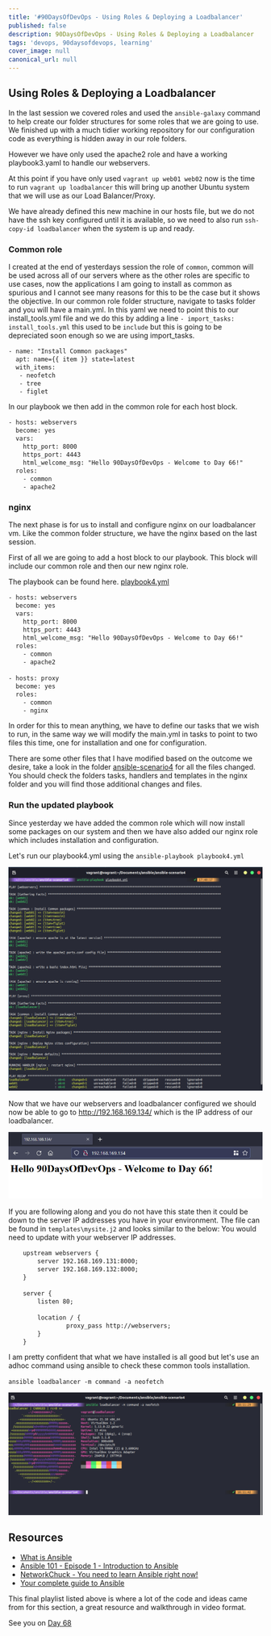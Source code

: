 ```yaml
---
title: '#90DaysOfDevOps - Using Roles & Deploying a Loadbalancer'
published: false
description: 90DaysOfDevOps - Using Roles & Deploying a Loadbalancer
tags: 'devops, 90daysofdevops, learning'
cover_image: null
canonical_url: null
---
```

## Using Roles & Deploying a Loadbalancer

In the last session we covered roles and used the `ansible-galaxy` command to help create our folder structures for some roles that we are going to use. We finished up with a much tidier working repository for our configuration code as everything is hidden away in our role folders. 

However we have only used the apache2 role and have a working playbook3.yaml to handle our webservers. 

At this point if you have only used `vagrant up web01 web02` now is the time to run `vagrant up loadbalancer` this will bring up another Ubuntu system that we will use as our Load Balancer/Proxy. 

We have already defined this new machine in our hosts file, but we do not have the ssh key configured until it is available, so we need to also run `ssh-copy-id loadbalancer` when the system is up and ready. 

### Common role
I created at the end of yesterdays session the role of `common`, common will be used across all of our servers where as the other roles are specific to use cases, now the applications I am going to install as common as spurious and I cannot see many reasons for this to be the case but it shows the objective. In our common role folder structure, navigate to tasks folder and you will have a main.yml. In this yaml we need to point this to our install_tools.yml file and we do this by adding a line `- import_tasks: install_tools.yml` this used to be `include` but this is going to be depreciated soon enough so we are using import_tasks. 

```
- name: "Install Common packages"
  apt: name={{ item }} state=latest
  with_items:
   - neofetch
   - tree
   - figlet
```

In our playbook we then add in the common role for each host block. 

```
- hosts: webservers
  become: yes
  vars:
    http_port: 8000
    https_port: 4443
    html_welcome_msg: "Hello 90DaysOfDevOps - Welcome to Day 66!"
  roles:
    - common
    - apache2
```

### nginx

The next phase is for us to install and configure nginx on our loadbalancer vm. Like the common folder structure, we have the nginx based on the last session. 

First of all we are going to add a host block to our playbook. This block will include our common role and then our new nginx role. 

The playbook can be found here. [playbook4.yml](Days/../Configmgmt/ansible-scenario4/playbook4.yml)

```
- hosts: webservers
  become: yes
  vars:
    http_port: 8000
    https_port: 4443
    html_welcome_msg: "Hello 90DaysOfDevOps - Welcome to Day 66!"
  roles:
    - common
    - apache2

- hosts: proxy 
  become: yes
  roles: 
    - common
    - nginx
```

In order for this to mean anything, we have to define our tasks that we wish to run, in the same way we will modify the main.yml in tasks to point to two files this time, one for installation and one for configuration. 

There are some other files that I have modified based on the outcome we desire, take a look in the folder [ansible-scenario4](Days/Configmgmt/ansible-scenario4) for all the files changed. You should check the folders tasks, handlers and templates in the nginx folder and you will find those additional changes and files. 

### Run the updated playbook 

Since yesterday we have added the common role which will now install some packages on our system and then we have also added our nginx role which includes installation and configuration. 

Let's run our playbook4.yml using the `ansible-playbook playbook4.yml`

![](Images/Day67_config1.png)

Now that we have our webservers and loadbalancer configured we should now be able to go to http://192.168.169.134/ which is the IP address of our loadbalancer. 

![](Images/Day67_config2.png)

If you are following along and you do not have this state then it could be down to the server IP addresses you have in your environment. The file can be found in `templates\mysite.j2` and looks similar to the below: You would need to update with your webserver IP addresses. 

```
    upstream webservers {
        server 192.168.169.131:8000;
        server 192.168.169.132:8000;
    }

    server {
        listen 80;

        location / {   
                proxy_pass http://webservers;
        }
    }
```
I am pretty confident that what we have installed is all good but let's use an adhoc command using ansible to check these common tools installation. 

`ansible loadbalancer -m command -a neofetch`

![](Images/Day67_config3.png)

## Resources 

- [What is Ansible](https://www.youtube.com/watch?v=1id6ERvfozo)
- [Ansible 101 - Episode 1 - Introduction to Ansible](https://www.youtube.com/watch?v=goclfp6a2IQ)
- [NetworkChuck - You need to learn Ansible right now!](https://www.youtube.com/watch?v=5hycyr-8EKs&t=955s)
- [Your complete guide to Ansible](https://www.youtube.com/playlist?list=PLnFWJCugpwfzTlIJ-JtuATD2MBBD7_m3u)

This final playlist listed above is where a lot of the code and ideas came from for this section, a great resource and walkthrough in video format. 

See you on [Day 68](day68.md)
